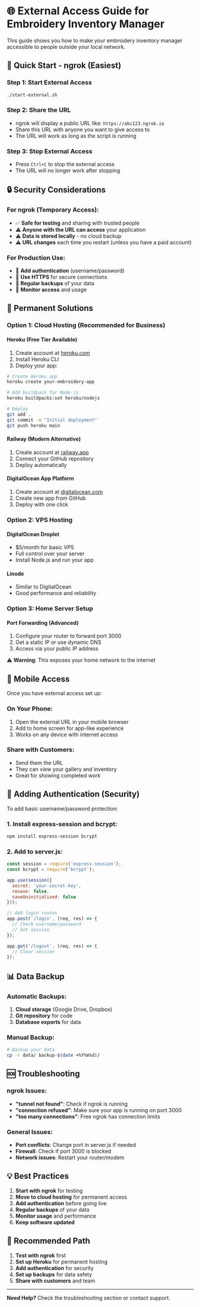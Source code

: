 # 🌐 External Access Guide for Embroidery Inventory Manager

This guide shows you how to make your embroidery inventory manager accessible to people outside your local network.

## 🚀 Quick Start - ngrok (Easiest)

### Step 1: Start External Access
```bash
./start-external.sh
```

### Step 2: Share the URL
- ngrok will display a public URL like: `https://abc123.ngrok.io`
- Share this URL with anyone you want to give access to
- The URL will work as long as the script is running

### Step 3: Stop External Access
- Press `Ctrl+C` to stop the external access
- The URL will no longer work after stopping

## 🔒 Security Considerations

### For ngrok (Temporary Access):
- ✅ **Safe for testing** and sharing with trusted people
- ⚠️ **Anyone with the URL can access** your application
- ⚠️ **Data is stored locally** - no cloud backup
- ⚠️ **URL changes** each time you restart (unless you have a paid account)

### For Production Use:
- 🔐 **Add authentication** (username/password)
- 🔐 **Use HTTPS** for secure connections
- 🔐 **Regular backups** of your data
- 🔐 **Monitor access** and usage

## 🌟 Permanent Solutions

### Option 1: Cloud Hosting (Recommended for Business)

#### **Heroku (Free Tier Available)**
1. Create account at [heroku.com](https://heroku.com)
2. Install Heroku CLI
3. Deploy your app:
```bash
# Create Heroku app
heroku create your-embroidery-app

# Add buildpack for Node.js
heroku buildpacks:set heroku/nodejs

# Deploy
git add .
git commit -m "Initial deployment"
git push heroku main
```

#### **Railway (Modern Alternative)**
1. Create account at [railway.app](https://railway.app)
2. Connect your GitHub repository
3. Deploy automatically

#### **DigitalOcean App Platform**
1. Create account at [digitalocean.com](https://digitalocean.com)
2. Create new app from GitHub
3. Deploy with one click

### Option 2: VPS Hosting

#### **DigitalOcean Droplet**
- $5/month for basic VPS
- Full control over your server
- Install Node.js and run your app

#### **Linode**
- Similar to DigitalOcean
- Good performance and reliability

### Option 3: Home Server Setup

#### **Port Forwarding (Advanced)**
1. Configure your router to forward port 3000
2. Get a static IP or use dynamic DNS
3. Access via your public IP address

⚠️ **Warning**: This exposes your home network to the internet

## 📱 Mobile Access

Once you have external access set up:

### **On Your Phone:**
1. Open the external URL in your mobile browser
2. Add to home screen for app-like experience
3. Works on any device with internet access

### **Share with Customers:**
- Send them the URL
- They can view your gallery and inventory
- Great for showing completed work

## 🔧 Adding Authentication (Security)

To add basic username/password protection:

### 1. Install express-session and bcrypt:
```bash
npm install express-session bcrypt
```

### 2. Add to server.js:
```javascript
const session = require('express-session');
const bcrypt = require('bcrypt');

app.use(session({
  secret: 'your-secret-key',
  resave: false,
  saveUninitialized: false
}));

// Add login routes
app.post('/login', (req, res) => {
  // Check username/password
  // Set session
});

app.get('/logout', (req, res) => {
  // Clear session
});
```

## 📊 Data Backup

### Automatic Backups:
1. **Cloud storage** (Google Drive, Dropbox)
2. **Git repository** for code
3. **Database exports** for data

### Manual Backup:
```bash
# Backup your data
cp -r data/ backup-$(date +%Y%m%d)/
```

## 🆘 Troubleshooting

### ngrok Issues:
- **"tunnel not found"**: Check if ngrok is running
- **"connection refused"**: Make sure your app is running on port 3000
- **"too many connections"**: Free ngrok has connection limits

### General Issues:
- **Port conflicts**: Change port in server.js if needed
- **Firewall**: Check if port 3000 is blocked
- **Network issues**: Restart your router/modem

## 💡 Best Practices

1. **Start with ngrok** for testing
2. **Move to cloud hosting** for permanent access
3. **Add authentication** before going live
4. **Regular backups** of your data
5. **Monitor usage** and performance
6. **Keep software updated**

## 🎯 Recommended Path

1. **Test with ngrok** first
2. **Set up Heroku** for permanent hosting
3. **Add authentication** for security
4. **Set up backups** for data safety
5. **Share with customers** and team

---

**Need Help?** Check the troubleshooting section or contact support.
